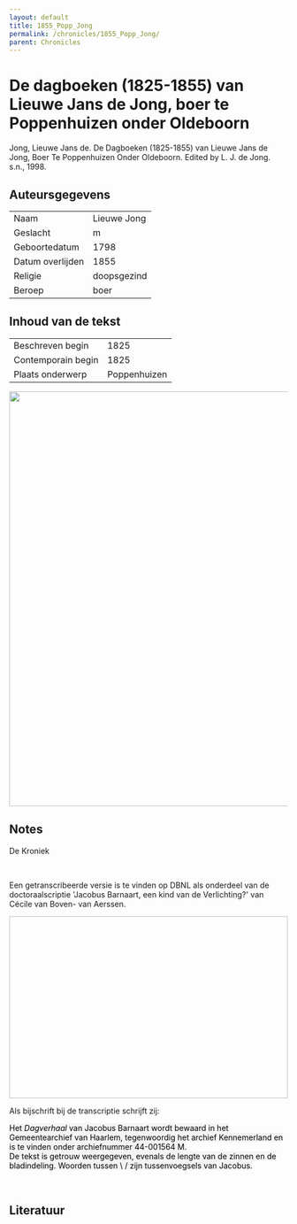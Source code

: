 ```yaml
---
layout: default
title: 1855_Popp_Jong
permalink: /chronicles/1855_Popp_Jong/
parent: Chronicles
--- 
```



# De dagboeken (1825-1855) van Lieuwe Jans de Jong, boer te Poppenhuizen onder Oldeboorn 

Jong, Lieuwe Jans de. De Dagboeken (1825-1855) van Lieuwe Jans de Jong, Boer Te Poppenhuizen Onder Oldeboorn. Edited by L. J. de Jong. s.n., 1998. 

## Auteursgegevens 

| | | 
| --------------- | --------------- | 
| Naam | Lieuwe Jong | 
| Geslacht | m | 
 | Geboortedatum | 1798 | 
| Datum overlijden | 1855 | 
| Religie | doopsgezind | 
| Beroep | boer | 

## Inhoud van de tekst 

| | | 
| --------------- | --------------- | 
| Beschreven begin | 1825 | 
| Contemporain begin | 1825 | 
| Plaats onderwerp | Poppenhuizen | 

[<img src="..\..\barplots_chronicles\1855_Popp_Jong.jpg" width="750"/>](..\..\barplots_chronicles\1855_Popp_Jong.jpg) 

## Notes 

<div data-schema-version="8"><p>De Kroniek</p>
<p>&nbsp;</p>
<p>Een getranscribeerde versie is te vinden op DBNL als onderdeel van de doctoraalscriptie 'Jacobus Barnaart, een kind van de Verlichting?' van Cécile van Boven- van Aerssen.</p>
<p><img alt="" data-attachment-key="XMKBAG3I" width="606" height="329"></p>
<p>Als bijschrift bij de transcriptie schrijft zij:</p>
<p><span style="color: #000000"><span style="background-color: #f3f4f5">Het&nbsp;</span></span><em><span style="color: #000000"><span style="background-color: #f3f4f5">Dagverhaal</span></span></em><span style="color: #000000"><span style="background-color: #f3f4f5">&nbsp;van Jacobus Barnaart wordt bewaard in het Gemeentearchief van Haarlem, tegenwoordig het archief Kennemerland en is te vinden onder archiefnummer 44-001564 M.<br>De tekst is getrouw weergegeven, evenals de lengte van de zinnen en de bladindeling. Woorden tussen \ / zijn tussenvoegsels van Jacobus.</span></span></p>
<p>&nbsp;</p>
</div> 

## Literatuur 

